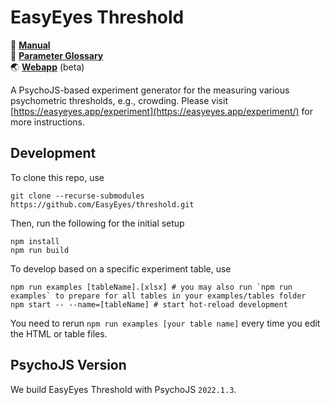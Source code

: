 # EasyEyes Threshold

📖 [**Manual**](https://docs.google.com/document/d/e/2PACX-1vTTrqaSyva2afVupLchBjfTHc_YW5jAbEexGbudXMJ9xMKPBDA3nxQmHXa4wjnAoSVabeEA8T9CGIMa/pub)<br />
📝 [**Parameter Glossary**](https://docs.google.com/spreadsheets/d/e/2PACX-1vQ8QswX_5h_oNS2Ly6VgoONGIxJHqDFjdZqWY_HUxH2Nr_LNkGDBL8FXz74l9BxVNR2AIXGhHir9GAd/pub?gid=1287694458&single=true&output=pdf)<br />
🌏 [**Webapp**](https://easyeyes.app/experiment/) (beta)

A PsychoJS-based experiment generator for the measuring various psychometric thresholds, e.g., crowding. Please visit [https://easyeyes.app/experiment](https://easyeyes.app/experiment/) for more instructions.

## Development

To clone this repo, use

```shell
git clone --recurse-submodules https://github.com/EasyEyes/threshold.git
```

Then, run the following for the initial setup

```shell
npm install
npm run build
```

To develop based on a specific experiment table, use

```shell
npm run examples [tableName].[xlsx] # you may also run `npm run examples` to prepare for all tables in your examples/tables folder
npm start -- --name=[tableName] # start hot-reload development
```

You need to rerun `npm run examples [your table name]` every time you edit the HTML or table files.

## PsychoJS Version

We build EasyEyes Threshold with PsychoJS `2022.1.3`.
